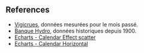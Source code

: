 
## References

* [Vigicrues](https://www.vigicrues.gouv.fr), données mesurées pour le mois passé.
* [Banque Hydro](http://hydro.eaufrance.fr/selection.php?consulte=rechercher), données historiques depuis 1900.
* [Echarts - Calendar Effect scatter](https://ecomfe.github.io/echarts-examples/public/editor.html?c=calendar-effectscatter)
* [Echarts - Calendar Horizontal](https://ecomfe.github.io/echarts-examples/public/editor.html?c=calendar-horizontal)
